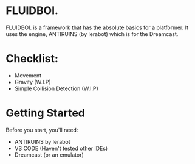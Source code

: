 # FLUIDBOI.
FLUIDBOI. is a framework that has the absolute basics for a platformer. It uses the engine, ANTIRUINS (by lerabot) which is for the Dreamcast.

# Checklist:
- Movement
- Gravity (W.I.P)
- Simple Collision Detection (W.I.P)

# Getting Started
Before you start, you'll need:
- ANTIRUINS by lerabot
- VS CODE (Haven't tested other IDEs)
- Dreamcast (or an emulator)


